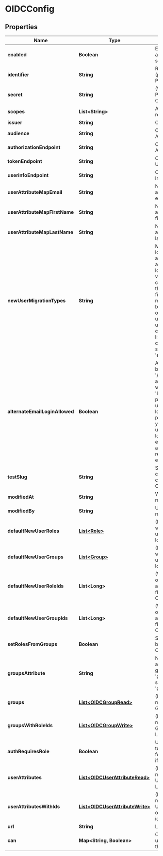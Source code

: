 # OIDCConfig

## Properties
Name | Type | Description | Notes
------------ | ------------- | ------------- | -------------
**enabled** | **Boolean** | Enable/Disable OIDC authentication for the server |  [optional]
**identifier** | **String** | Relying Party Identifier (provided by OpenID Provider) |  [optional]
**secret** | **String** | (Write-Only) Relying Party Secret (provided by OpenID Provider) |  [optional]
**scopes** | **List&lt;String&gt;** | Array of scopes to request. |  [optional]
**issuer** | **String** | OpenID Provider Issuer |  [optional]
**audience** | **String** | OpenID Provider Audience |  [optional]
**authorizationEndpoint** | **String** | OpenID Provider Authorization Url |  [optional]
**tokenEndpoint** | **String** | OpenID Provider Token Url |  [optional]
**userinfoEndpoint** | **String** | OpenID Provider User Information Url |  [optional]
**userAttributeMapEmail** | **String** | Name of user record attributes used to indicate email address field |  [optional]
**userAttributeMapFirstName** | **String** | Name of user record attributes used to indicate first name |  [optional]
**userAttributeMapLastName** | **String** | Name of user record attributes used to indicate last name |  [optional]
**newUserMigrationTypes** | **String** | Merge first-time oidc login to existing user account by email addresses. When a user logs in for the first time via oidc this option will connect this user into their existing account by finding the account with a matching email address by testing the given types of credentials for existing users. Otherwise a new user account will be created for the user. This list (if provided) must be a comma separated list of string like &#x27;email,ldap,google&#x27; |  [optional]
**alternateEmailLoginAllowed** | **Boolean** | Allow alternate email-based login via &#x27;/login/email&#x27; for admins and for specified users with the &#x27;login_special_email&#x27; permission. This option is useful as a fallback during ldap setup, if ldap config problems occur later, or if you need to support some users who are not in your ldap directory. Looker email/password logins are always disabled for regular users when ldap is enabled. |  [optional]
**testSlug** | **String** | Slug to identify configurations that are created in order to run a OIDC config test |  [optional]
**modifiedAt** | **String** | When this config was last modified |  [optional]
**modifiedBy** | **String** | User id of user who last modified this config |  [optional]
**defaultNewUserRoles** | [**List&lt;Role&gt;**](Role.md) | (Read-only) Roles that will be applied to new users the first time they login via OIDC |  [optional]
**defaultNewUserGroups** | [**List&lt;Group&gt;**](Group.md) | (Read-only) Groups that will be applied to new users the first time they login via OIDC |  [optional]
**defaultNewUserRoleIds** | **List&lt;Long&gt;** | (Write-Only) Array of ids of roles that will be applied to new users the first time they login via OIDC |  [optional]
**defaultNewUserGroupIds** | **List&lt;Long&gt;** | (Write-Only) Array of ids of groups that will be applied to new users the first time they login via OIDC |  [optional]
**setRolesFromGroups** | **Boolean** | Set user roles in Looker based on groups from OIDC |  [optional]
**groupsAttribute** | **String** | Name of user record attributes used to indicate groups. Used when &#x27;groups_finder_type&#x27; is set to &#x27;grouped_attribute_values&#x27; |  [optional]
**groups** | [**List&lt;OIDCGroupRead&gt;**](OIDCGroupRead.md) | (Read-only) Array of mappings between OIDC Groups and Looker Roles |  [optional]
**groupsWithRoleIds** | [**List&lt;OIDCGroupWrite&gt;**](OIDCGroupWrite.md) | (Read/Write) Array of mappings between OIDC Groups and arrays of Looker Role ids |  [optional]
**authRequiresRole** | **Boolean** | Users will not be allowed to login at all unless a role for them is found in OIDC if set to true |  [optional]
**userAttributes** | [**List&lt;OIDCUserAttributeRead&gt;**](OIDCUserAttributeRead.md) | (Read-only) Array of mappings between OIDC User Attributes and Looker User Attributes |  [optional]
**userAttributesWithIds** | [**List&lt;OIDCUserAttributeWrite&gt;**](OIDCUserAttributeWrite.md) | (Read/Write) Array of mappings between OIDC User Attributes and arrays of Looker User Attribute ids |  [optional]
**url** | **String** | Link to get this item |  [optional]
**can** | **Map&lt;String, Boolean&gt;** | Operations the current user is able to perform on this object |  [optional]
